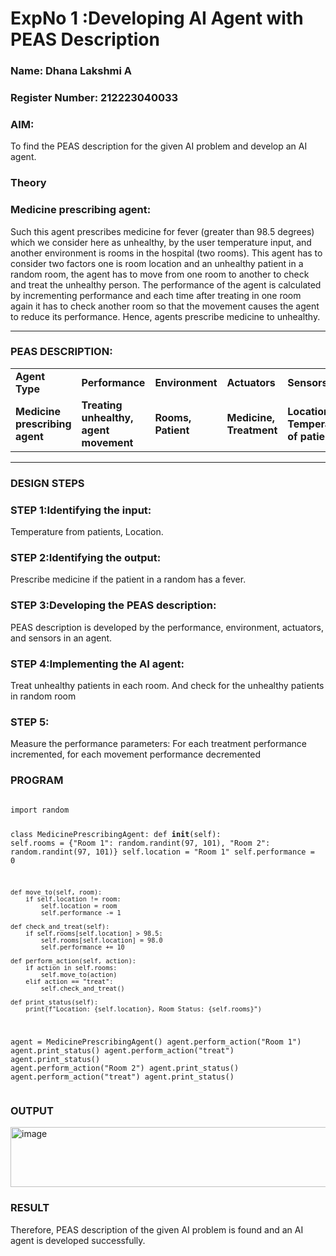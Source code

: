 <h1>ExpNo 1 :Developing AI Agent with PEAS Description</h1>
<h3>Name: Dhana Lakshmi A </h3>
<h3>Register Number: 212223040033</h3>

<h3>AIM:</h3>
<p>To find the PEAS description for the given AI problem and develop an AI agent.</p>

<h3>Theory</h3>
<h3>Medicine prescribing agent:</h3>
<p>Such this agent prescribes medicine for fever (greater than 98.5 degrees) which we consider here as unhealthy, by the user temperature input, and another environment is rooms in the hospital (two rooms). This agent has to consider two factors one is room location and an unhealthy patient in a random room, the agent has to move from one room to another to check and treat the unhealthy person. The performance of the agent is calculated by incrementing performance and each time after treating in one room again it has to check another room so that the movement causes the agent to reduce its performance. Hence, agents prescribe medicine to unhealthy.</p>
<hr>
<h3>PEAS DESCRIPTION:</h3>
<table>
  <tr>
    <td><strong>Agent Type</strong></td>
    <td><strong>Performance</strong></td>
     <td><strong>Environment</strong></td>
    <td><strong>Actuators</strong></td>
    <td><strong>Sensors</strong></td>
  </tr>
    <tr>
    <td><strong>Medicine prescribing agent</strong></td>
    <td><strong>Treating unhealthy, agent movement</strong></td>
     <td><strong>Rooms, Patient</strong></td>
    <td><strong>Medicine, Treatment</strong></td>
    <td><strong>Location, Temperature of patient</strong></td>
  </tr>
</table>
<hr>
<H3>DESIGN STEPS</H3>
<h3>STEP 1:Identifying the input:</h3>
<p>Temperature from patients, Location.</p>
<h3>STEP 2:Identifying the output:</h3>
<p>Prescribe medicine if the patient in a random has a fever.</p>
<h3>STEP 3:Developing the PEAS description:</h3>
<p>PEAS description is developed by the performance, environment, actuators, and sensors in an agent.</p>
<h3>STEP 4:Implementing the AI agent:</h3>
<p>Treat unhealthy patients in each room. And check for the unhealthy patients in random room</p>
<h3>STEP 5:</h3>
<p>Measure the performance parameters: For each treatment performance incremented, for each movement performance decremented</p>

<H3>PROGRAM</H3>
<pre><code>
import random

class MedicinePrescribingAgent:
    def __init__(self):
        self.rooms = {"Room 1": random.randint(97, 101),
                      "Room 2": random.randint(97, 101)}
        self.location = "Room 1"
        self.performance = 0

    def move_to(self, room):
        if self.location != room:
            self.location = room
            self.performance -= 1

    def check_and_treat(self):
        if self.rooms[self.location] > 98.5:
            self.rooms[self.location] = 98.0
            self.performance += 10

    def perform_action(self, action):
        if action in self.rooms:
            self.move_to(action)
        elif action == "treat":
            self.check_and_treat()

    def print_status(self):
        print(f"Location: {self.location}, Room Status: {self.rooms}")

agent = MedicinePrescribingAgent()
agent.perform_action("Room 1")
agent.print_status()
agent.perform_action("treat")
agent.print_status()
agent.perform_action("Room 2")
agent.print_status()
agent.perform_action("treat")
agent.print_status()
</code></pre>

<H3>OUTPUT</H3>

<img width="633" height="96" alt="image" src="https://github.com/user-attachments/assets/e022f2b0-d204-4294-a447-a1ea06e383a0" />

<H3>RESULT</H3>
Therefore, PEAS description of the given AI problem is found and an AI agent is developed successfully.

